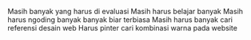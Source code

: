 Masih banyak yang harus di evaluasi
Masih harus belajar banyak
Masih harus ngoding banyak banyak biar terbiasa
Masih harus banyak cari referensi desain web
Harus pinter cari kombinasi warna pada website 
